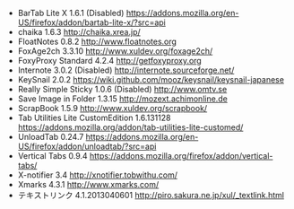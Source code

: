* BarTab Lite X 1.6.1 (Disabled)
  <https://addons.mozilla.org/en-US/firefox/addon/bartab-lite-x/?src=api>
* chaika 1.6.3
  <http://chaika.xrea.jp/>
* FloatNotes 0.8.2
  <http://www.floatnotes.org>
* FoxAge2ch 3.3.10
  <http://www.xuldev.org/foxage2ch/>
* FoxyProxy Standard 4.2.4
  <http://getfoxyproxy.org>
* Internote 3.0.2 (Disabled)
  <http://internote.sourceforge.net/>
* KeySnail 2.0.2
  <https://wiki.github.com/mooz/keysnail/keysnail-japanese>
* Really Simple Sticky 1.0.6 (Disabled)
  <http://www.omtv.se>
* Save Image in Folder 1.3.15
  <http://mozext.achimonline.de>
* ScrapBook 1.5.9
  <http://www.xuldev.org/scrapbook/>
* Tab Utilities Lite CustomEdition 1.6.131128
  <https://addons.mozilla.org/addon/tab-utilities-lite-customed/>
* UnloadTab 0.24.7
  <https://addons.mozilla.org/en-US/firefox/addon/unloadtab/?src=api>
* Vertical Tabs 0.9.4
  <https://addons.mozilla.org/firefox/addon/vertical-tabs/>
* X-notifier 3.4
  <http://xnotifier.tobwithu.com/>
* Xmarks 4.3.1
  <http://www.xmarks.com/>
* テキストリンク 4.1.2013040601
  <http://piro.sakura.ne.jp/xul/_textlink.html>
